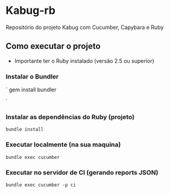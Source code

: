 # Kabug-rb
Repositório do projeto Kabug com Cucumber, Capybara e Ruby

## Como executar o projeto


* Importante ter o Ruby instalado (versão 2.5 ou superior)

### Instalar o Bundler 

`
gem install bundler

`

### Instalar as dependências do Ruby (projeto)

`
bundle install
`

### Executar localmente (na sua maquina)

`
bundle exec cucumber 
`

### Executar no servidor de CI (gerando reports JSON)

`
bundle exec cucumber -p ci 
`
